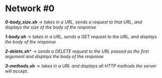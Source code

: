 # Network #0

***0-body_size.sh*** -> *takes in a URL, sends a request to that URL, and displays the size of the body of the response*

***1-body.sh*** -> *takes in a URL, sends a GET request to the URL, and displays the body of the response*

***2-delete.sh**** -> *sends a DELETE request to the URL passed as the first argument and displays the body of the response*

***3-methods.sh*** -> *takes in a URL and displays all HTTP methods the server will accept.*

